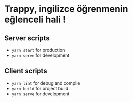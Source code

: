 # Trappy, ingilizce öğrenmenin eğlenceli hali !

## Server scripts

- `yarn start` for production
- `yarn serve` for development

## Client scripts

- `yarn lint` for debug and compile
- `yarn build` for project build
- `yarn serve` for development
